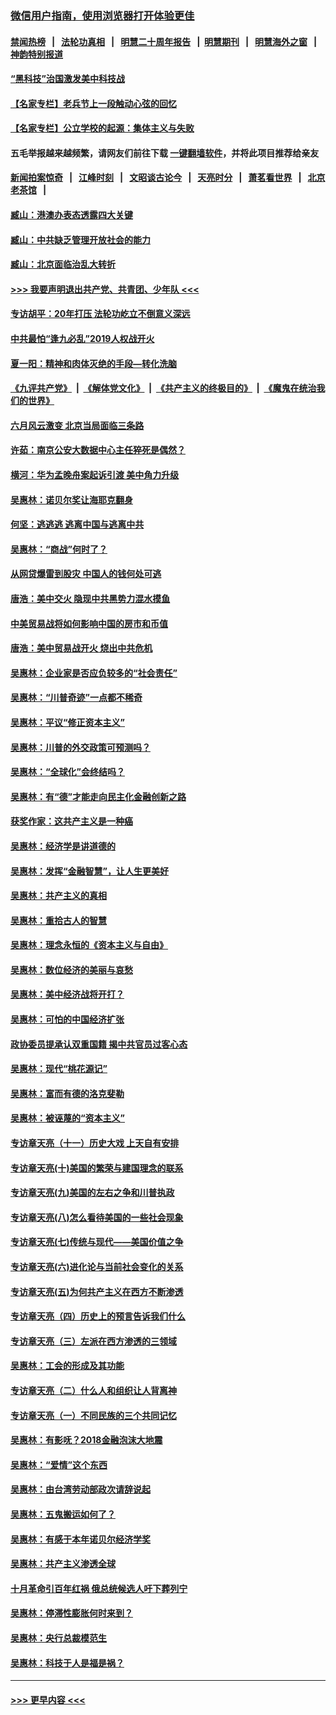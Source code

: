### [微信用户指南，使用浏览器打开体验更佳](https://github.com/gfw-breaker/banned-news1/blob/master/indexes/wechat-guide.md?t=0)
#### [禁闻热榜](热点新闻.md?t=0)  &nbsp;&nbsp;|&nbsp;&nbsp; [法轮功真相](https://github.com/gfw-breaker/truth/blob/master/README.md?t=0) &nbsp;&nbsp;|&nbsp;&nbsp; [明慧二十周年报告](https://github.com/gfw-breaker/mh-reports/blob/master/README.md?t=0) &nbsp;&nbsp;|&nbsp;&nbsp;[明慧期刊](https://github.com/gfw-breaker/mh-qikan) &nbsp;&nbsp;|&nbsp;&nbsp; [明慧海外之窗](https://github.com/gfw-breaker/mh-news/blob/master/README.md?t=0) &nbsp;&nbsp;|&nbsp;&nbsp; [神韵特别报道](https://github.com/gfw-breaker/mh-news/blob/master/shenyun.md?t=0)
#### [“黑科技”治国激发美中科技战](../pages/nsc423/n11638056.md?t=02080002) 
#### [【名家专栏】老兵节上一段触动心弦的回忆](../pages/nsc423/n11646016.md?t=02080002) 
#### [【名家专栏】公立学校的起源：集体主义与失败](../pages/nsc423/n11601833.md?t=02080002) 
#### 五毛举报越来越频繁，请网友们前往下载 [一键翻墙软件](https://github.com/gfw-breaker/ssr-accounts)，并将此项目推荐给亲友
#### [新闻拍案惊奇](https://github.com/gfw-breaker/banned-news1/blob/master/pages/link4.md) &nbsp;&nbsp;|&nbsp;&nbsp; [江峰时刻](https://github.com/gfw-breaker/banned-news1/blob/master/pages/link4.md) &nbsp;&nbsp;|&nbsp;&nbsp; [文昭谈古论今](https://github.com/gfw-breaker/banned-news1/blob/master/pages/link4.md) &nbsp;&nbsp;|&nbsp;&nbsp; [天亮时分](https://github.com/gfw-breaker/banned-news1/blob/master/pages/link4.md) &nbsp;&nbsp;|&nbsp;&nbsp; [萧茗看世界](https://github.com/gfw-breaker/banned-news1/blob/master/pages/link4.md) &nbsp;&nbsp;|&nbsp;&nbsp; [北京老茶馆](https://github.com/gfw-breaker/banned-news1/blob/master/pages/link4.md) &nbsp;&nbsp;|&nbsp;&nbsp; 
#### [臧山：港澳办表态透露四大关键](../pages/nsc423/n11421628.md?t=02080002) 
#### [臧山：中共缺乏管理开放社会的能力](../pages/nsc423/n11407457.md?t=02080002) 
#### [臧山：北京面临治乱大转折](../pages/nsc423/n11406895.md?t=02080002) 
#### [>>> 我要声明退出共产党、共青团、少年队 <<<](https://github.com/begood0513/goodnews/blob/master/quit/letter.md) 
#### [专访胡平：20年打压 法轮功屹立不倒意义深远](../pages/nsc423/n11398800.md?t=02080002) 
#### [中共最怕“逢九必乱”2019人权战开火](../pages/nsc423/n11385248.md?t=02080002) 
#### [夏一阳：精神和肉体灭绝的手段—转化洗脑](../pages/nsc423/n11368250.md?t=02080002) 
#### [《九评共产党》](https://github.com/begood0513/9ping.md/blob/master/README.md) &nbsp;|&nbsp; [《解体党文化》](../../../../jtdwh.md/blob/master/README.md)  &nbsp;|&nbsp; [《共产主义的终极目的》](../../../../gczydzjmd.md/blob/master/README.md) &nbsp;|&nbsp; [《魔鬼在统治我们的世界》](../../../../mgztzwmdsj.md/blob/master/README.md) 
#### [六月风云激变 北京当局面临三条路](../pages/nsc423/n11313668.md?t=02080002) 
#### [许茹：南京公安大数据中心主任猝死是偶然？](../pages/nsc423/n11064744.md?t=02080002) 
#### [横河：华为孟晚舟案起诉引渡 美中角力升级](../pages/nsc423/n11027230.md?t=02080002) 
#### [吴惠林：诺贝尔奖让海耶克翻身](../pages/nsc423/n10890049.md?t=02080002) 
#### [何坚：逃逃逃 逃离中国与逃离中共](../pages/nsc423/n10592891.md?t=02080002) 
#### [吴惠林：“商战”何时了？](../pages/nsc423/n10573558.md?t=02080002) 
#### [从网贷爆雷到股灾 中国人的钱何处可逃](../pages/nsc423/n10572800.md?t=02080002) 
#### [唐浩：美中交火 隐现中共黑势力混水摸鱼](../pages/nsc423/n10544040.md?t=02080002) 
#### [中美贸易战将如何影响中国的房市和币值](../pages/nsc423/n10543697.md?t=02080002) 
#### [唐浩：美中贸易战开火 烧出中共危机](../pages/nsc423/n10540126.md?t=02080002) 
#### [吴惠林：企业家是否应负较多的“社会责任”](../pages/nsc423/n10535022.md?t=02080002) 
#### [吴惠林：“川普奇迹”一点都不稀奇](../pages/nsc423/n10512808.md?t=02080002) 
#### [吴惠林：平议“修正资本主义”](../pages/nsc423/n10495724.md?t=02080002) 
#### [吴惠林：川普的外交政策可预测吗？](../pages/nsc423/n10462387.md?t=02080002) 
#### [吴惠林：“全球化”会终结吗？](../pages/nsc423/n10452838.md?t=02080002) 
#### [吴惠林：有“德”才能走向民主化金融创新之路](../pages/nsc423/n10432292.md?t=02080002) 
#### [获奖作家：这共产主义是一种癌](../pages/nsc423/n10431541.md?t=02080002) 
#### [吴惠林：经济学是讲道德的](../pages/nsc423/n10398014.md?t=02080002) 
#### [吴惠林：发挥“金融智慧”，让人生更美好](../pages/nsc423/n10375019.md?t=02080002) 
#### [吴惠林：共产主义的真相](../pages/nsc423/n10351394.md?t=02080002) 
#### [吴惠林：重拾古人的智慧](../pages/nsc423/n10337691.md?t=02080002) 
#### [吴惠林：理念永恒的《资本主义与自由》](../pages/nsc423/n10316274.md?t=02080002) 
#### [吴惠林：数位经济的美丽与哀愁](../pages/nsc423/n10292946.md?t=02080002) 
#### [吴惠林：美中经济战将开打？](../pages/nsc423/n10258825.md?t=02080002) 
#### [吴惠林：可怕的中国经济扩张](../pages/nsc423/n10219147.md?t=02080002) 
#### [政协委员提承认双重国籍 揭中共官员过客心态](../pages/nsc423/n10208809.md?t=02080002) 
#### [吴惠林：现代“桃花源记”](../pages/nsc423/n10185234.md?t=02080002) 
#### [吴惠林：富而有德的洛克斐勒](../pages/nsc423/n10142264.md?t=02080002) 
#### [吴惠林：被诬蔑的“资本主义”](../pages/nsc423/n10124816.md?t=02080002) 
#### [专访章天亮（十一）历史大戏 上天自有安排](../pages/nsc423/n10094905.md?t=02080002) 
#### [专访章天亮(十)美国的繁荣与建国理念的联系](../pages/nsc423/n10094899.md?t=02080002) 
#### [专访章天亮(九)美国的左右之争和川普执政](../pages/nsc423/n10094889.md?t=02080002) 
#### [专访章天亮(八)怎么看待美国的一些社会现象](../pages/nsc423/n10094857.md?t=02080002) 
#### [专访章天亮(七)传统与现代——美国价值之争](../pages/nsc423/n10093140.md?t=02080002) 
#### [专访章天亮(六)进化论与当前社会变化的关系](../pages/nsc423/n10092036.md?t=02080002) 
#### [专访章天亮(五)为何共产主义在西方不断渗透](../pages/nsc423/n10083620.md?t=02080002) 
#### [专访章天亮（四）历史上的预言告诉我们什么](../pages/nsc423/n10083606.md?t=02080002) 
#### [专访章天亮（三）左派在西方渗透的三领域](../pages/nsc423/n10081115.md?t=02080002) 
#### [吴惠林：工会的形成及其功能](../pages/nsc423/n10080633.md?t=02080002) 
#### [专访章天亮（二）什么人和组织让人背离神](../pages/nsc423/n10076637.md?t=02080002) 
#### [专访章天亮（一）不同民族的三个共同记忆](../pages/nsc423/n10074188.md?t=02080002) 
#### [吴惠林：有影呒？2018金融泡沫大地震](../pages/nsc423/n10040534.md?t=02080002) 
#### [吴惠林：“爱情”这个东西](../pages/nsc423/n10019423.md?t=02080002) 
#### [吴惠林：由台湾劳动部政次请辞说起](../pages/nsc423/n9979679.md?t=02080002) 
#### [吴惠林：五鬼搬运如何了？](../pages/nsc423/n9925338.md?t=02080002) 
#### [吴惠林：有感于本年诺贝尔经济学奖](../pages/nsc423/n9871883.md?t=02080002) 
#### [吴惠林：共产主义渗透全球](../pages/nsc423/n9812748.md?t=02080002) 
#### [十月革命引百年红祸 俄总统候选人吁下葬列宁](../pages/nsc423/n9810182.md?t=02080002) 
#### [吴惠林：停滞性膨胀何时来到？](../pages/nsc423/n9764136.md?t=02080002) 
#### [吴惠林：央行总裁模范生](../pages/nsc423/n9728134.md?t=02080002) 
#### [吴惠林：科技于人是福是祸？](../pages/nsc423/n9672982.md?t=02080002) 

----
#### [ >>> 更早内容 <<< ](../indexes/nsc423-earlier.md)
